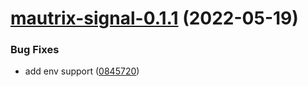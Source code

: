 # [mautrix-signal-0.1.1](https://github.com/AlexanderBabel/helm-charts/compare/mautrix-signal-0.1.0...mautrix-signal-0.1.1) (2022-05-19)


### Bug Fixes

* add env support ([0845720](https://github.com/AlexanderBabel/helm-charts/commit/084572045bbe2e37b737cb4b64ba9748aba20761))

